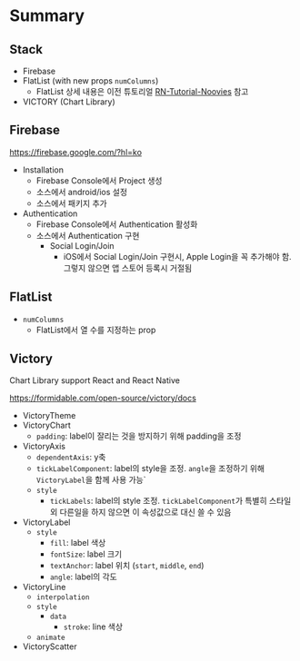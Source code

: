 # Summary

## Stack

* Firebase
* FlatList (with new props `numColumns`)
  * FlatList 상세 내용은 이전 튜토리얼 [RN-Tutorial-Noovies](https://github.com/seungwubaek/RN-Tutorial-Noovies/blob/master/docs/Summary.md#scrollview--flatlist) 참고
* VICTORY (Chart Library)

## Firebase

<https://firebase.google.com/?hl=ko>

* Installation
  * Firebase Console에서 Project 생성
  * 소스에서 android/ios 설정
  * 소스에서 패키지 추가
* Authentication
  * Firebase Console에서 Authentication 활성화
  * 소스에서 Authentication 구현
    * Social Login/Join
      * iOS에서 Social Login/Join 구현시, Apple Login을 꼭 추가해야 함. 그렇지 않으면 앱 스토어 등록시 거절됨

## FlatList

* `numColumns`
  * FlatList에서 열 수를 지정하는 prop

## Victory

Chart Library support React and React Native

<https://formidable.com/open-source/victory/docs>

* VictoryTheme
* VictoryChart
  * `padding`: label이 잘리는 것을 방지하기 위해 padding을 조정
* VictoryAxis
  * `dependentAxis`: y축
  * `tickLabelComponent`: label의 style을 조정. `angle`을 조정하기 위해 `VictoryLabel`을 함께 사용 가능`
  * `style`
    * `tickLabels`: label의 style 조정. `tickLabelComponent`가 특별히 스타일 외 다른일을 하지 않으면 이 속성값으로 대신 쓸 수 있음
* VictoryLabel
  * `style`
    * `fill`: label 색상
    * `fontSize`: label 크기
    * `textAnchor`: label 위치 (`start`, `middle`, `end`)
    * `angle`: label의 각도
* VictoryLine
  * `interpolation`
  * `style`
    * `data`
      * `stroke`: line 색상
  * `animate`
* VictoryScatter
